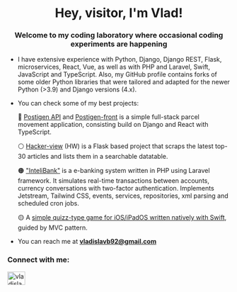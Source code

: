 <h1 align="center">Hey, visitor, I'm Vlad!</h1>
<h3 align="center">Welcome to my coding laboratory where occasional coding experiments are happening</h3>

- I have extensive experience with Python, Django, Django REST, Flask, microservices, React, Vue, as well as with PHP and Laravel, Swift, JavaScript and TypeScript.
Also, my GitHub profile contains forks of some older Python libraries that were tailored and adapted for the newer Python (>3.9) and Django versions (4.x).


- You can check some of my best projects:

   🔴 [Postigen API](https://github.com/VladislavB92/postigen) and [Postigen-front](https://github.com/VladislavB92/postigen-front) is a simple full-stack parcel movement application, consisting build on Django and React with TypeScript.

   ⚪️ <a href="https://github.com/VladislavB92/hacker-view">Hacker-view</a> (HW) is a Flask based project that scraps the latest top-30 articles and lists them in a searchable datatable.

   🟠 <a href="https://github.com/VladislavB92/InteliBank">"InteliBank"</a> is a e-banking system written in PHP using Laravel framework. It simulates real-time transactions between accounts, currency conversations with two-factor authentication. Implements Jetstream, Tailwind CSS, events, services, repositories, xml parsing and scheduled cron jobs.

   🟡 A <a href="https://github.com/VladislavB92/Quizzler-iOS">simple quizz-type game for iOS/iPadOS written natively with Swift</a>, guided by MVC pattern.

- You can reach me at **vladislavb92@gmail.com**

<h3 align="left">Connect with me:</h3>
<p align="left">
<a href="https://linkedin.com/in/vladislavsb" target="blank"><img align="center" src="https://cdn.jsdelivr.net/npm/simple-icons@3.0.1/icons/linkedin.svg" alt="vladislavsb" height="30" width="40" /></a>
</p>
